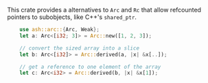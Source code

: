This crate provides a alternatives to `Arc` and `Rc` that allow refcounted
pointers to subobjects, like C++'s `shared_ptr`.

```rust
    use ash::arc::{Arc, Weak};
    let a: Arc<[i32; 3]> = Arc::new([1, 2, 3]);

    // convert the sized array into a slice
    let b: Arc<[i32]> = Arc::derived(a, |x| &x[..]);

    // get a reference to one element of the array
    let c: Arc<i32> = Arc::derived(b, |x| &x[1]);
```
